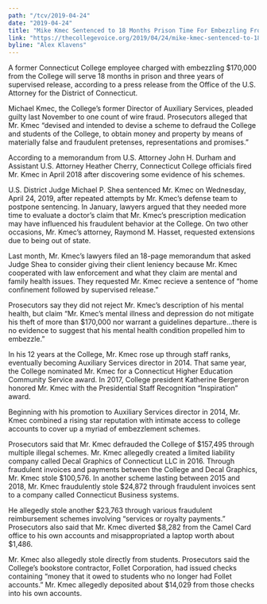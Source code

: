 ```yaml
---
path: "/tcv/2019-04-24"
date: "2019-04-24"
title: "Mike Kmec Sentenced to 18 Months Prison Time For Embezzling From College"
link: "https://thecollegevoice.org/2019/04/24/mike-kmec-sentenced-to-18-months-prison-time-for-embezzling-from-college/"
byline: "Alex Klavens"
---
```


A former Connecticut College employee charged with embezzling $170,000 from the College will serve 18 months in prison and three years of supervised release, according to a press release from the Office of the U.S. Attorney for the District of Connecticut.

Michael Kmec, the College’s former Director of Auxiliary Services, pleaded guilty last November to one count of wire fraud. Prosecutors alleged that Mr. Kmec “devised and intended to devise a scheme to defraud the College and students of the College, to obtain money and property by means of materially false and fraudulent pretenses, representations and promises.”

According to a memorandum from U.S. Attorney John H. Durham and Assistant U.S. Attorney Heather Cherry, Connecticut College officials fired Mr. Kmec in April 2018 after discovering some evidence of his schemes.

U.S. District Judge Michael P. Shea sentenced Mr. Kmec on Wednesday, April 24, 2019, after repeated attempts by Mr. Kmec’s defense team to postpone sentencing. In January, lawyers argued that they needed more time to evaluate a doctor’s claim that Mr. Kmec’s prescription medication may have influenced his fraudulent behavior at the College. On two other occasions, Mr. Kmec’s attorney, Raymond M. Hasset, requested extensions due to being out of state.

Last month, Mr. Kmec’s lawyers filed an 18-page memorandum that asked Judge Shea to consider giving their client leniency because Mr. Kmec cooperated with law enforcement and what they claim are mental and family health issues. They requested Mr. Kmec recieve a sentence of “home confinement followed by supervised release.”

Prosecutors say they did not reject Mr. Kmec’s description of his mental health, but claim “Mr. Kmec’s mental illness and depression do not mitigate his theft of more than $170,000 nor warrant a guidelines departure…there is no evidence to suggest that his mental health condition propelled him to embezzle.”

In his 12 years at the College, Mr. Kmec rose up through staff ranks, eventually becoming Auxiliary Services director in 2014. That same year, the College nominated Mr. Kmec for a Connecticut Higher Education Community Service award. In 2017, College president Katherine Bergeron honored Mr. Kmec with the Presidential Staff Recognition “Inspiration” award.

Beginning with his promotion to Auxiliary Services director in 2014, Mr. Kmec combined a rising star reputation with intimate access to college accounts to cover up a myriad of embezzlement schemes.

Prosecutors said that Mr. Kmec defrauded the College of $157,495 through multiple illegal schemes. Mr. Kmec allegedly created a limited liability company called Decal Graphics of Connecticut LLC in 2016. Through fraudulent invoices and payments between the College and Decal Graphics, Mr. Kmec stole $100,576. In another scheme lasting between 2015 and 2018, Mr. Kmec fraudulently stole $24,872 through fraudulent invoices sent to a company called Connecticut Business systems.

He allegedly stole another $23,763 through various fraudulent reimbursement schemes involving “services or royalty payments.” Prosecutors also said that Mr. Kmec diverted $8,282 from the Camel Card office to his own accounts and misappropriated a laptop worth about $1,486.

Mr. Kmec also allegedly stole directly from students. Prosecutors said the College’s bookstore contractor, Follet Corporation, had issued checks containing “money that it owed to students who no longer had Follet accounts.” Mr. Kmec allegedly deposited about $14,029 from those checks into his own accounts.
